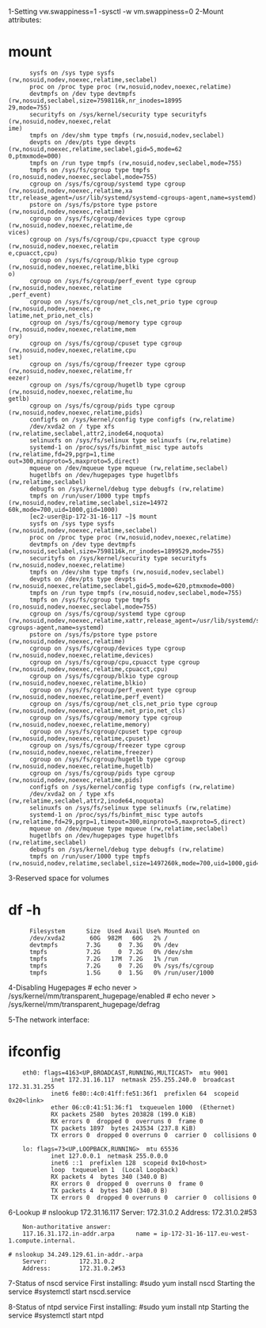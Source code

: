1-Setting vw.swappiness=1
    -sysctl -w vm.swappiness=0
2-Mount attributes:
# mount
          sysfs on /sys type sysfs (rw,nosuid,nodev,noexec,relatime,seclabel)
          proc on /proc type proc (rw,nosuid,nodev,noexec,relatime)
          devtmpfs on /dev type devtmpfs (rw,nosuid,seclabel,size=7598116k,nr_inodes=18995                                                                                                             29,mode=755)
          securityfs on /sys/kernel/security type securityfs (rw,nosuid,nodev,noexec,relat                                                                                                             ime)
          tmpfs on /dev/shm type tmpfs (rw,nosuid,nodev,seclabel)
          devpts on /dev/pts type devpts (rw,nosuid,noexec,relatime,seclabel,gid=5,mode=62                                                                                                             0,ptmxmode=000)
          tmpfs on /run type tmpfs (rw,nosuid,nodev,seclabel,mode=755)
          tmpfs on /sys/fs/cgroup type tmpfs (ro,nosuid,nodev,noexec,seclabel,mode=755)
          cgroup on /sys/fs/cgroup/systemd type cgroup (rw,nosuid,nodev,noexec,relatime,xa                                                                                                             ttr,release_agent=/usr/lib/systemd/systemd-cgroups-agent,name=systemd)
          pstore on /sys/fs/pstore type pstore (rw,nosuid,nodev,noexec,relatime)
          cgroup on /sys/fs/cgroup/devices type cgroup (rw,nosuid,nodev,noexec,relatime,de                                                                                                             vices)
          cgroup on /sys/fs/cgroup/cpu,cpuacct type cgroup (rw,nosuid,nodev,noexec,relatim                                                                                                             e,cpuacct,cpu)
          cgroup on /sys/fs/cgroup/blkio type cgroup (rw,nosuid,nodev,noexec,relatime,blki                                                                                                             o)
          cgroup on /sys/fs/cgroup/perf_event type cgroup (rw,nosuid,nodev,noexec,relatime                                                                                                             ,perf_event)
          cgroup on /sys/fs/cgroup/net_cls,net_prio type cgroup (rw,nosuid,nodev,noexec,re                                                                                                             latime,net_prio,net_cls)
          cgroup on /sys/fs/cgroup/memory type cgroup (rw,nosuid,nodev,noexec,relatime,mem                                                                                                             ory)
          cgroup on /sys/fs/cgroup/cpuset type cgroup (rw,nosuid,nodev,noexec,relatime,cpu                                                                                                             set)
          cgroup on /sys/fs/cgroup/freezer type cgroup (rw,nosuid,nodev,noexec,relatime,fr                                                                                                             eezer)
          cgroup on /sys/fs/cgroup/hugetlb type cgroup (rw,nosuid,nodev,noexec,relatime,hu                                                                                                             getlb)
          cgroup on /sys/fs/cgroup/pids type cgroup (rw,nosuid,nodev,noexec,relatime,pids)
          configfs on /sys/kernel/config type configfs (rw,relatime)
          /dev/xvda2 on / type xfs (rw,relatime,seclabel,attr2,inode64,noquota)
          selinuxfs on /sys/fs/selinux type selinuxfs (rw,relatime)
          systemd-1 on /proc/sys/fs/binfmt_misc type autofs (rw,relatime,fd=29,pgrp=1,time                                                                                                             out=300,minproto=5,maxproto=5,direct)
          mqueue on /dev/mqueue type mqueue (rw,relatime,seclabel)
          hugetlbfs on /dev/hugepages type hugetlbfs (rw,relatime,seclabel)
          debugfs on /sys/kernel/debug type debugfs (rw,relatime)
          tmpfs on /run/user/1000 type tmpfs (rw,nosuid,nodev,relatime,seclabel,size=14972                                                                                                             60k,mode=700,uid=1000,gid=1000)
          [ec2-user@ip-172-31-16-117 ~]$ mount
          sysfs on /sys type sysfs (rw,nosuid,nodev,noexec,relatime,seclabel)
          proc on /proc type proc (rw,nosuid,nodev,noexec,relatime)
          devtmpfs on /dev type devtmpfs (rw,nosuid,seclabel,size=7598116k,nr_inodes=1899529,mode=755)
          securityfs on /sys/kernel/security type securityfs (rw,nosuid,nodev,noexec,relatime)
          tmpfs on /dev/shm type tmpfs (rw,nosuid,nodev,seclabel)
          devpts on /dev/pts type devpts (rw,nosuid,noexec,relatime,seclabel,gid=5,mode=620,ptmxmode=000)
          tmpfs on /run type tmpfs (rw,nosuid,nodev,seclabel,mode=755)
          tmpfs on /sys/fs/cgroup type tmpfs (ro,nosuid,nodev,noexec,seclabel,mode=755)
          cgroup on /sys/fs/cgroup/systemd type cgroup (rw,nosuid,nodev,noexec,relatime,xattr,release_agent=/usr/lib/systemd/systemd-cgroups-agent,name=systemd)
          pstore on /sys/fs/pstore type pstore (rw,nosuid,nodev,noexec,relatime)
          cgroup on /sys/fs/cgroup/devices type cgroup (rw,nosuid,nodev,noexec,relatime,devices)
          cgroup on /sys/fs/cgroup/cpu,cpuacct type cgroup (rw,nosuid,nodev,noexec,relatime,cpuacct,cpu)
          cgroup on /sys/fs/cgroup/blkio type cgroup (rw,nosuid,nodev,noexec,relatime,blkio)
          cgroup on /sys/fs/cgroup/perf_event type cgroup (rw,nosuid,nodev,noexec,relatime,perf_event)
          cgroup on /sys/fs/cgroup/net_cls,net_prio type cgroup (rw,nosuid,nodev,noexec,relatime,net_prio,net_cls)
          cgroup on /sys/fs/cgroup/memory type cgroup (rw,nosuid,nodev,noexec,relatime,memory)
          cgroup on /sys/fs/cgroup/cpuset type cgroup (rw,nosuid,nodev,noexec,relatime,cpuset)
          cgroup on /sys/fs/cgroup/freezer type cgroup (rw,nosuid,nodev,noexec,relatime,freezer)
          cgroup on /sys/fs/cgroup/hugetlb type cgroup (rw,nosuid,nodev,noexec,relatime,hugetlb)
          cgroup on /sys/fs/cgroup/pids type cgroup (rw,nosuid,nodev,noexec,relatime,pids)
          configfs on /sys/kernel/config type configfs (rw,relatime)
          /dev/xvda2 on / type xfs (rw,relatime,seclabel,attr2,inode64,noquota)
          selinuxfs on /sys/fs/selinux type selinuxfs (rw,relatime)
          systemd-1 on /proc/sys/fs/binfmt_misc type autofs (rw,relatime,fd=29,pgrp=1,timeout=300,minproto=5,maxproto=5,direct)
          mqueue on /dev/mqueue type mqueue (rw,relatime,seclabel)
          hugetlbfs on /dev/hugepages type hugetlbfs (rw,relatime,seclabel)
          debugfs on /sys/kernel/debug type debugfs (rw,relatime)
          tmpfs on /run/user/1000 type tmpfs (rw,nosuid,nodev,relatime,seclabel,size=1497260k,mode=700,uid=1000,gid=1000)

3-Reserved space for volumes
# df -h
          Filesystem      Size  Used Avail Use% Mounted on
          /dev/xvda2       60G  982M   60G   2% /
          devtmpfs        7.3G     0  7.3G   0% /dev
          tmpfs           7.2G     0  7.2G   0% /dev/shm
          tmpfs           7.2G   17M  7.2G   1% /run
          tmpfs           7.2G     0  7.2G   0% /sys/fs/cgroup
          tmpfs           1.5G     0  1.5G   0% /run/user/1000
          
4-Disabling Hugepages
        # echo never > /sys/kernel/mm/transparent_hugepage/enabled
        # echo never > /sys/kernel/mm/transparent_hugepage/defrag

          
5-The network interface:
# ifconfig
        eth0: flags=4163<UP,BROADCAST,RUNNING,MULTICAST>  mtu 9001
                inet 172.31.16.117  netmask 255.255.240.0  broadcast 172.31.31.255
                inet6 fe80::4c0:41ff:fe51:36f1  prefixlen 64  scopeid 0x20<link>
                ether 06:c0:41:51:36:f1  txqueuelen 1000  (Ethernet)
                RX packets 2580  bytes 203828 (199.0 KiB)
                RX errors 0  dropped 0  overruns 0  frame 0
                TX packets 1897  bytes 243534 (237.8 KiB)
                TX errors 0  dropped 0 overruns 0  carrier 0  collisions 0

        lo: flags=73<UP,LOOPBACK,RUNNING>  mtu 65536
                inet 127.0.0.1  netmask 255.0.0.0
                inet6 ::1  prefixlen 128  scopeid 0x10<host>
                loop  txqueuelen 1  (Local Loopback)
                RX packets 4  bytes 340 (340.0 B)
                RX errors 0  dropped 0  overruns 0  frame 0
                TX packets 4  bytes 340 (340.0 B)
                TX errors 0  dropped 0 overruns 0  carrier 0  collisions 0

6-Lookup
    # nslookup 172.31.16.117
        Server:         172.31.0.2
        Address:        172.31.0.2#53

        Non-authoritative answer:
        117.16.31.172.in-addr.arpa      name = ip-172-31-16-117.eu-west-1.compute.internal.

    # nslookup 34.249.129.61.in-addr.-arpa
        Server:         172.31.0.2
        Address:        172.31.0.2#53

7-Status of nscd service
  First installing:
    #sudo yum install nscd
  Starting the service
    #systemctl start nscd.service
    
8-Status of ntpd service
  First installing:
    #sudo yum install ntp
  Starting the service
    #systemctl start ntpd




